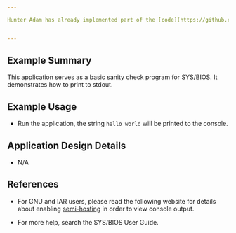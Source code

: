 ```yaml
---

Hunter Adam has already implemented part of the [code](https://github.com/vha3/Monarch-Software/tree/vineyard) based on the EasyLink library. This project rewrote the radio library and other parts roughly remain the same.


---
```


## Example Summary

This application serves as a basic sanity check program for SYS/BIOS.
It demonstrates how to print to stdout.

## Example Usage

* Run the application, the string `hello world` will be printed to the console.

## Application Design Details
* N/A

## References
* For GNU and IAR users, please read the following website for details about
enabling [semi-hosting](http://processors.wiki.ti.com/index.php/TI-RTOS_Examples_SemiHosting)
in order to view console output.

* For more help, search the SYS/BIOS User Guide.

